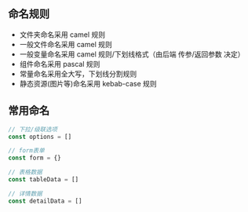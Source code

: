 ## 命名规则

* 文件夹命名采用 camel 规则
* 一般文件命名采用 camel 规则
* 一般变量命名采用 camel 规则/下划线格式（由后端 传参/返回参数 决定）
* 组件命名采用 pascal 规则
* 常量命名采用全大写，下划线分割规则
* 静态资源(图片等)命名采用 kebab-case 规则

## 常用命名
```js
// 下拉/级联选项
const options = []

// form表单
const form = {}

// 表格数据
const tableData = []

// 详情数据
const detailData = []
```
